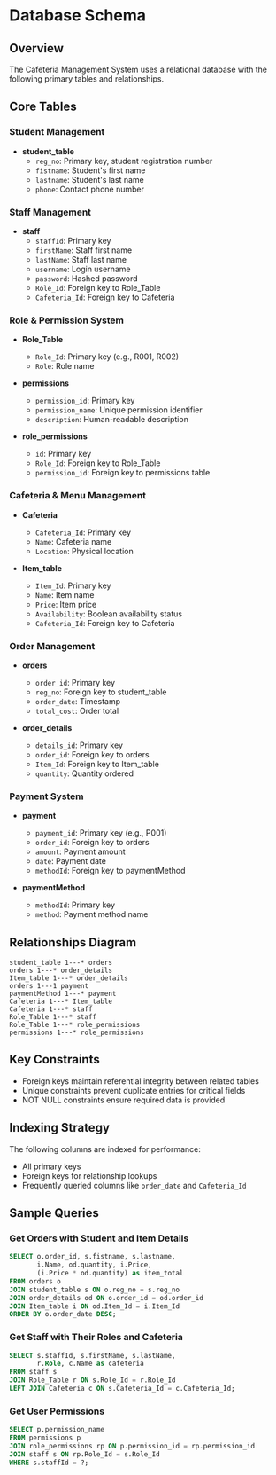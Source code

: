 # Database Schema

## Overview

The Cafeteria Management System uses a relational database with the following primary tables and relationships.

## Core Tables

### Student Management
- **student_table**
  - `reg_no`: Primary key, student registration number
  - `fistname`: Student's first name
  - `lastname`: Student's last name
  - `phone`: Contact phone number

### Staff Management
- **staff**
  - `staffId`: Primary key
  - `firstName`: Staff first name
  - `lastName`: Staff last name
  - `username`: Login username
  - `password`: Hashed password
  - `Role_Id`: Foreign key to Role_Table
  - `Cafeteria_Id`: Foreign key to Cafeteria

### Role & Permission System
- **Role_Table**
  - `Role_Id`: Primary key (e.g., R001, R002)
  - `Role`: Role name

- **permissions**
  - `permission_id`: Primary key
  - `permission_name`: Unique permission identifier
  - `description`: Human-readable description

- **role_permissions**
  - `id`: Primary key
  - `Role_Id`: Foreign key to Role_Table
  - `permission_id`: Foreign key to permissions table

### Cafeteria & Menu Management
- **Cafeteria**
  - `Cafeteria_Id`: Primary key
  - `Name`: Cafeteria name
  - `Location`: Physical location

- **Item_table**
  - `Item_Id`: Primary key
  - `Name`: Item name
  - `Price`: Item price
  - `Availability`: Boolean availability status
  - `Cafeteria_Id`: Foreign key to Cafeteria

### Order Management
- **orders**
  - `order_id`: Primary key
  - `reg_no`: Foreign key to student_table
  - `order_date`: Timestamp
  - `total_cost`: Order total

- **order_details**
  - `details_id`: Primary key
  - `order_id`: Foreign key to orders
  - `Item_Id`: Foreign key to Item_table
  - `quantity`: Quantity ordered

### Payment System
- **payment**
  - `payment_id`: Primary key (e.g., P001)
  - `order_id`: Foreign key to orders
  - `amount`: Payment amount
  - `date`: Payment date
  - `methodId`: Foreign key to paymentMethod

- **paymentMethod**
  - `methodId`: Primary key
  - `method`: Payment method name

## Relationships Diagram

```
student_table 1---* orders
orders 1---* order_details
Item_table 1---* order_details
orders 1---1 payment
paymentMethod 1---* payment
Cafeteria 1---* Item_table
Cafeteria 1---* staff
Role_Table 1---* staff
Role_Table 1---* role_permissions
permissions 1---* role_permissions
```

## Key Constraints

- Foreign keys maintain referential integrity between related tables
- Unique constraints prevent duplicate entries for critical fields
- NOT NULL constraints ensure required data is provided

## Indexing Strategy

The following columns are indexed for performance:
- All primary keys
- Foreign keys for relationship lookups
- Frequently queried columns like `order_date` and `Cafeteria_Id`

## Sample Queries

### Get Orders with Student and Item Details
```sql
SELECT o.order_id, s.fistname, s.lastname, 
       i.Name, od.quantity, i.Price, 
       (i.Price * od.quantity) as item_total
FROM orders o
JOIN student_table s ON o.reg_no = s.reg_no
JOIN order_details od ON o.order_id = od.order_id
JOIN Item_table i ON od.Item_Id = i.Item_Id
ORDER BY o.order_date DESC;
```

### Get Staff with Their Roles and Cafeteria
```sql
SELECT s.staffId, s.firstName, s.lastName, 
       r.Role, c.Name as cafeteria
FROM staff s
JOIN Role_Table r ON s.Role_Id = r.Role_Id
LEFT JOIN Cafeteria c ON s.Cafeteria_Id = c.Cafeteria_Id;
```

### Get User Permissions
```sql
SELECT p.permission_name
FROM permissions p
JOIN role_permissions rp ON p.permission_id = rp.permission_id
JOIN staff s ON rp.Role_Id = s.Role_Id
WHERE s.staffId = ?;
```

